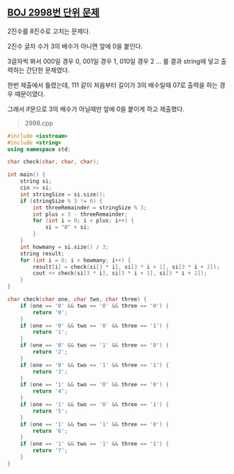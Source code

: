 ## [BOJ 2998번 단위 문제](https://noj.am/2998)

2진수를 8진수로 고치는 문제다.

2진수 글자 수가 3의 배수가 아니면 앞에 0을 붙인다.

3글자씩 봐서 000일 경우 0, 001일 경우 1, 010일 경우 2 ... 를 결과 string에 넣고 출력하는 간단한 문제였다.

한번 제출에서 틀렸는데, 111 같이 처음부터 길이가 3의 배수일때 07로 출력을 하는 경우 때문이였다.

그래서 if문으로 3의 배수가 아닐때만 앞에 0을 붙이게 하고 제출했다.

> 2998.cpp

```cpp
#include <iostream>
#include <string>
using namespace std;

char check(char, char, char);

int main() {
    string si;
    cin >> si;
    int stringSize = si.size();
    if (stringSize % 3 != 0) {
        int threeRemainder = stringSize % 3;
        int plus = 3 - threeRemainder;
        for (int i = 0; i < plus; i++) {
            si = "0" + si;
        }
    }
    int howmany = si.size() / 3;
    string result;
    for (int i = 0; i < howmany; i++) {
        result[i] = check(si[3 * i], si[3 * i + 1], si[3 * i + 2]);
        cout << check(si[3 * i], si[3 * i + 1], si[3 * i + 2]);
    }
}

char check(char one, char two, char three) {
    if (one == '0' && two == '0' && three == '0') {
        return '0';
    }
    if (one == '0' && two == '0' && three == '1') {
        return '1';
    }
    if (one == '0' && two == '1' && three == '0') {
        return '2';
    }
    if (one == '0' && two == '1' && three == '1') {
        return '3';
    }
    if (one == '1' && two == '0' && three == '0') {
        return '4';
    }
    if (one == '1' && two == '0' && three == '1') {
        return '5';
    }
    if (one == '1' && two == '1' && three == '0') {
        return '6';
    }
    if (one == '1' && two == '1' && three == '1') {
        return '7';
    }
}
```